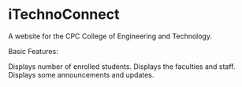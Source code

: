 # iTechnoConnect

A website for the CPC College of Engineering and Technology.

Basic Features:

Displays number of enrolled students.
Displays the faculties and staff.
Displays some announcements and updates.
